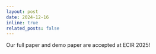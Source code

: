 ```yaml
---
layout: post
date: 2024-12-16
inline: true
related_posts: false
---
```


Our full paper and demo paper are accepted at ECIR 2025!